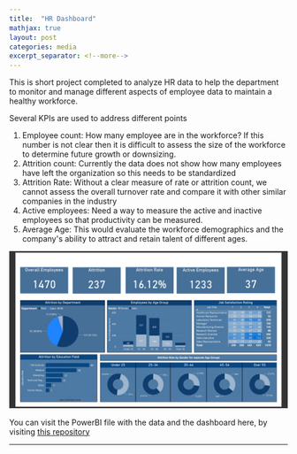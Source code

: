 ```yaml
---
title:  "HR Dashboard"
mathjax: true
layout: post
categories: media
excerpt_separator: <!--more-->
---
```

This is short project completed to analyze HR data to help the department to monitor and manage different aspects of employee data to maintain a healthy workforce.

<!--more-->

Several KPIs are used to address different points

1. Employee count: How many employee are in the workforce? If this number is not clear then it is difficult to assess the size of the workforce to determine future growth or downsizing.
2. Attrition count: Currently the data does not show how many employees have left the organization so this needs to be standardized
3. Attrition Rate: Without a clear measure of rate or attrition count, we cannot assess the overall turnover rate and compare it with other similar companies in the industry
4. Active employees: Need a way to measure the active and inactive employees so that productivity can be measured.
5. Average Age: This would evaluate the workforce demographics and the company's ability to attract and retain talent of different ages.

![HR Dashboard]({{site.baseurl}}/../../assets/Images/HR_dashboard.jpg)

You can visit the PowerBI file with the data and the dashboard here, by visiting [this repository](https://github.com/cwathen/PowerBi)


--------
